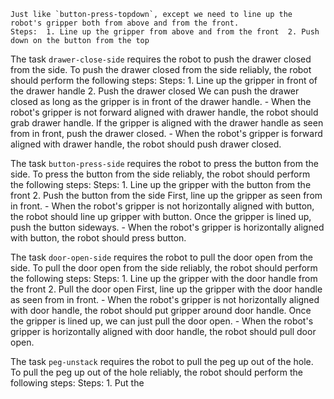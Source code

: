 
    Just like `button-press-topdown`, except we need to line up the robot's gripper both from above and from the front.
    Steps:  1. Line up the gripper from above and from the front  2. Push down on the button from the top

The task `drawer-close-side` requires the robot to push the drawer closed from the side.
To push the drawer closed from the side reliably, the robot should perform the following steps:
    Steps:  1. Line up the gripper in front of the drawer handle  2. Push the drawer closed
    We can push the drawer closed as long as the gripper is in front of the drawer handle.
    - When the robot's gripper is not forward aligned with drawer handle, the robot should grab drawer handle.
    If the gripper is aligned with the drawer handle as seen from in front, push the drawer closed.
    - When the robot's gripper is forward aligned with drawer handle, the robot should push drawer closed.

The task `button-press-side` requires the robot to press the button from the side.
To press the button from the side reliably, the robot should perform the following steps:
    Steps:  1. Line up the gripper with the button from the front  2. Push the button from the side
    First, line up the gripper as seen from in front.
    - When the robot's gripper is not horizontally aligned with button, the robot should line up gripper with button.
    Once the gripper is lined up, push the button sideways.
    - When the robot's gripper is horizontally aligned with button, the robot should press button.

The task `door-open-side` requires the robot to pull the door open from the side.
To pull the door open from the side reliably, the robot should perform the following steps:
    Steps:  1. Line up the gripper with the door handle from the front  2. Pull the door open
    First, line up the gripper with the door handle as seen from in front.
    - When the robot's gripper is not horizontally aligned with door handle, the robot should put gripper around door handle.
    Once the gripper is lined up, we can just pull the door open.
    - When the robot's gripper is horizontally aligned with door handle, the robot should pull door open.

The task `peg-unstack` requires the robot to pull the peg up out of the hole.
To pull the peg up out of the hole reliably, the robot should perform the following steps:
    Steps:  1. Put the
